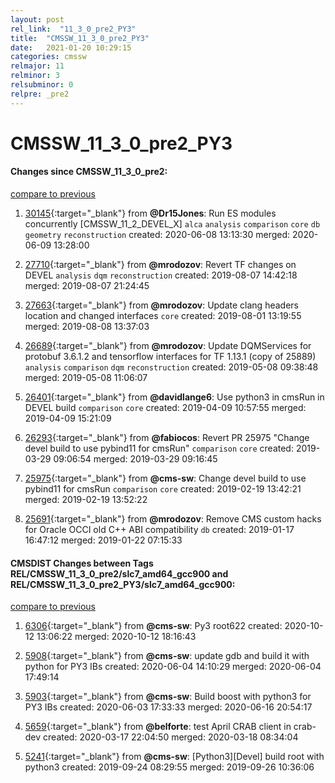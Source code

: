 ```yaml
---
layout: post
rel_link:  "11_3_0_pre2_PY3"
title:  "CMSSW_11_3_0_pre2_PY3"
date:   2021-01-20 10:29:15
categories: cmssw
relmajor: 11
relminor: 3
relsubminor: 0
relpre: _pre2
---
```


# CMSSW_11_3_0_pre2_PY3
#### Changes since CMSSW_11_3_0_pre2:
[compare to previous](https://github.com/cms-sw/cmssw/compare/CMSSW_11_3_0_pre2...CMSSW_11_3_0_pre2_PY3)



1. [30145](http://github.com/cms-sw/cmssw/pull/30145){:target="_blank"}  from **@Dr15Jones**: Run ES modules concurrently [CMSSW_11_2_DEVEL_X] `alca`  `analysis`  `comparison`  `core`  `db`  `geometry`  `reconstruction`  created: 2020-06-08 13:13:30 merged: 2020-06-09 13:28:00



2. [27710](http://github.com/cms-sw/cmssw/pull/27710){:target="_blank"}  from **@mrodozov**: Revert TF changes on DEVEL `analysis`  `dqm`  `reconstruction`  created: 2019-08-07 14:42:18 merged: 2019-08-07 21:24:45



3. [27663](http://github.com/cms-sw/cmssw/pull/27663){:target="_blank"}  from **@mrodozov**: Update clang headers location and changed interfaces `core`  created: 2019-08-01 13:19:55 merged: 2019-08-08 13:37:03



4. [26689](http://github.com/cms-sw/cmssw/pull/26689){:target="_blank"}  from **@mrodozov**: Update DQMServices for protobuf 3.6.1.2 and tensorflow interfaces for TF 1.13.1 (copy of 25889) `analysis`  `comparison`  `dqm`  `reconstruction`  created: 2019-05-08 09:38:48 merged: 2019-05-08 11:06:07



5. [26401](http://github.com/cms-sw/cmssw/pull/26401){:target="_blank"}  from **@davidlange6**: Use python3 in cmsRun in DEVEL build  `comparison`  `core`  created: 2019-04-09 10:57:55 merged: 2019-04-09 15:21:09



6. [26293](http://github.com/cms-sw/cmssw/pull/26293){:target="_blank"}  from **@fabiocos**: Revert  PR 25975 "Change devel build to use pybind11 for cmsRun" `comparison`  `core`  created: 2019-03-29 09:06:54 merged: 2019-03-29 09:16:45



7. [25975](http://github.com/cms-sw/cmssw/pull/25975){:target="_blank"}  from **@cms-sw**: Change devel build to use pybind11 for cmsRun `comparison`  `core`  created: 2019-02-19 13:42:21 merged: 2019-02-19 13:52:22



8. [25691](http://github.com/cms-sw/cmssw/pull/25691){:target="_blank"}  from **@mrodozov**: Remove CMS custom hacks for Oracle OCCI old C++ ABI compatibility `db`  created: 2019-01-17 16:47:12 merged: 2019-01-22 07:15:33



#### CMSDIST Changes between Tags REL/CMSSW_11_3_0_pre2/slc7_amd64_gcc900 and REL/CMSSW_11_3_0_pre2_PY3/slc7_amd64_gcc900:
[compare to previous](https://github.com/cms-sw/cmsdist/compare/REL/CMSSW_11_3_0_pre2/slc7_amd64_gcc900...REL/CMSSW_11_3_0_pre2_PY3/slc7_amd64_gcc900)



1. [6306](http://github.com/cms-sw/cmsdist/pull/6306){:target="_blank"}  from **@cms-sw**: Py3 root622 created: 2020-10-12 13:06:22 merged: 2020-10-12 18:16:43

2. [5908](http://github.com/cms-sw/cmsdist/pull/5908){:target="_blank"}  from **@cms-sw**: update gdb and build it with python for PY3 IBs created: 2020-06-04 14:10:29 merged: 2020-06-04 17:49:14

3. [5903](http://github.com/cms-sw/cmsdist/pull/5903){:target="_blank"}  from **@cms-sw**: Build boost with python3 for PY3 IBs created: 2020-06-03 17:33:33 merged: 2020-06-16 20:54:17

4. [5659](http://github.com/cms-sw/cmsdist/pull/5659){:target="_blank"}  from **@belforte**: test April CRAB client in crab-dev created: 2020-03-17 22:04:50 merged: 2020-03-18 08:34:04

5. [5241](http://github.com/cms-sw/cmsdist/pull/5241){:target="_blank"}  from **@cms-sw**: [Python3][Devel] build root with python3  created: 2019-09-24 08:29:55 merged: 2019-09-26 10:36:06

